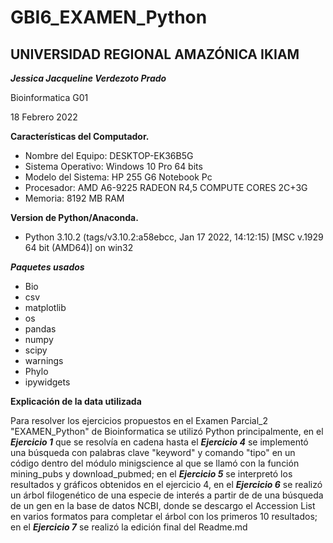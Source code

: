 # GBI6_EXAMEN_Python
 ## UNIVERSIDAD REGIONAL AMAZÓNICA IKIAM 
***Jessica Jacqueline Verdezoto Prado***

Bioinformatica G01

 18 Febrero 2022

**Características del Computador.**
- Nombre del Equipo: DESKTOP-EK36B5G
- Sistema Operativo: Windows 10 Pro 64 bits
- Modelo del Sistema: HP 255 G6 Notebook Pc
- Procesador: AMD A6-9225 RADEON R4,5 COMPUTE CORES 2C+3G
- Memoria: 8192 MB RAM

**Version de Python/Anaconda.** 
- Python 3.10.2 (tags/v3.10.2:a58ebcc, Jan 17 2022, 14:12:15) [MSC v.1929 64 bit (AMD64)] on win32

***Paquetes usados***
- Bio 
- csv
- matplotlib
- os
- pandas
- numpy
- scipy
- warnings
- Phylo
- ipywidgets

**Explicación de la data utilizada**
 
 Para resolver los ejercicios propuestos en el Examen Parcial_2 "EXAMEN_Python" de Bioinformatica se utilizó Python principalmente, en el ***Ejercicio 1*** que se resolvía en cadena hasta el  ***Ejercicio 4*** se implementó una búsqueda con palabras clave "keyword" y comando "tipo" en un código dentro del módulo minigscience al que se llamó con la función mining_pubs y download_pubmed; en el ***Ejercicio 5*** se interpretó los resultados y gráficos obtenidos en el ejercicio 4, en el ***Ejercicio 6*** se realizó un árbol filogenético de una especie de interés a partir de de una búsqueda de un gen en la base de datos NCBI, donde se descargo el Accession List en varios formatos para completar el árbol con los primeros 10 resultados; en el ***Ejercicio 7*** se realizó la edición final del Readme.md


